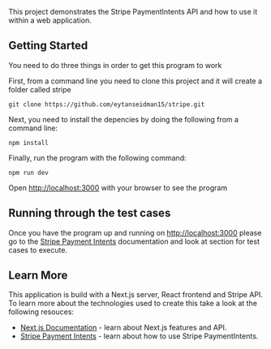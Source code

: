 This project demonstrates the Stripe PaymentIntents API and how to use it within a web application.

## Getting Started

You need to do three things in order to get this program to work

First, from a command line you need to clone this project and it will create a folder called stripe

```git clone https://github.com/eytanseidman15/stripe.git```

Next, you need to install the depencies by doing the following from a command line:

```npm install```

Finally, run the program with the following command:

```npm run dev```

Open [http://localhost:3000](http://localhost:3000) with your browser to see the program

## Running through the test cases
Once you have the program up and running on [http://localhost:3000](http://localhost:3000) please go to the [Stripe Payment Intents](https://stripe.com/docs/payments/accept-a-payment) documentation and look at section for test cases to execute.

## Learn More
This application is build with a Next.js server, React frontend and Stripe API. To learn more about the technologies used to create this take a look at the following resouces:

- [Next.js Documentation](https://nextjs.org/docs) - learn about Next.js features and API.
- [Stripe Payment Intents](https://stripe.com/docs/payments/accept-a-payment) - learn about how to use Stripe PaymentIntents.